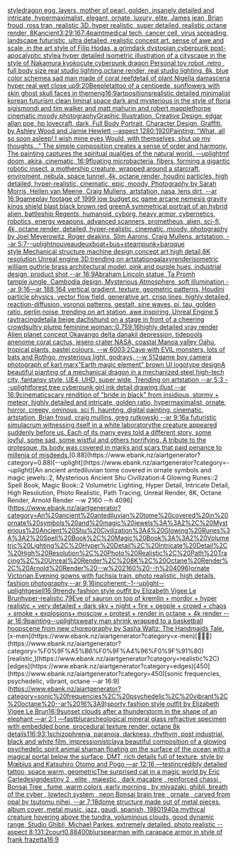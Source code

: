 [style](https://www.ebank.nz/aiartgenerator?category=style)[dragon egg, layers, mother of pearl, golden, insanely detailed and intricate, hypermaximalist, elegant, ornate, luxury, elite, James jean, Brian froud, ross tran, realistic 3D, hyper realistic, super detailed, realistic octane render, 8K](https://www.ebank.nz/aiartgenerator?category=dragon%20egg%2C%20layers%2C%20mother%20of%20pearl%2C%20golden%2C%20insanely%20detailed%20and%20intricate%2C%20hypermaximalist%2C%20elegant%2C%20ornate%2C%20luxury%2C%20elite%2C%20James%20jean%2C%20Brian%20froud%2C%20ross%20tran%2C%20realistic%203D%2C%20hyper%20realistic%2C%20super%20detailed%2C%20realistic%20octane%20render%2C%208K)[](https://www.ebank.nz/aiartgenerator?category=)[ancient](https://www.ebank.nz/aiartgenerator?category=ancient)[3:2](https://www.ebank.nz/aiartgenerator?category=3%3A2)[9:16](https://www.ebank.nz/aiartgenerator?category=9%3A16)[7:4](https://www.ebank.nz/aiartgenerator?category=7%3A4)[paint](https://www.ebank.nz/aiartgenerator?category=paint)[medical tech, cancer cell, virus spreading, landscape futuristic, ultra detailed, realistic concept art. sense of awe and scale, in the art style of Filip Hodas, a grimdark dystopian cyberpunk post-apocalyptic style](https://www.ebank.nz/aiartgenerator?category=medical%20tech%2C%20cancer%20cell%2C%20virus%20spreading%2C%20landscape%20futuristic%2C%20ultra%20detailed%2C%20realistic%20concept%20art.%20sense%20of%20awe%20and%20scale%2C%20in%20the%20art%20style%20of%20Filip%20Hodas%2C%20a%20grimdark%20dystopian%20cyberpunk%20post-apocalyptic%20style)[a hyper detailed isometric illustration of a cityscape in the style of Nakamura kyoko](https://www.ebank.nz/aiartgenerator?category=a%20hyper%20detailed%20isometric%20illustration%20of%20a%20cityscape%20in%20the%20style%20of%20Nakamura%20kyoko)[cute cyberpunk dragon Personal toy robot ,retro , full body size real studio lighting,octane render, real studio lighting, 8k, blue color scheme](https://www.ebank.nz/aiartgenerator?category=cute%20cyberpunk%20dragon%20Personal%20toy%20robot%20%2Cretro%20%2C%20full%20body%20size%20real%20studio%20lighting%2Coctane%20render%2C%20real%20studio%20lighting%2C%208k%2C%20blue%20color%20scheme)[a sad man made of coral reef](https://www.ebank.nz/aiartgenerator?category=a%20sad%20man%20made%20of%20coral%20reef)[detail of plant Nigella damascena hyper real wet close up](https://www.ebank.nz/aiartgenerator?category=detail%20of%20plant%20Nigella%20damascena%20hyper%20real%20wet%20close%20up)[9:20](https://www.ebank.nz/aiartgenerator?category=9%3A20)[Beeple](https://www.ebank.nz/aiartgenerator?category=Beeple)[tattoo of a centipede, sunflowers with skin ghost skull faces in them](https://www.ebank.nz/aiartgenerator?category=tattoo%20of%20a%20centipede%2C%20sunflowers%20with%20skin%20ghost%20skull%20faces%20in%20them)[eng](https://www.ebank.nz/aiartgenerator?category=eng)[16:9](https://www.ebank.nz/aiartgenerator?category=16%3A9)[art](https://www.ebank.nz/aiartgenerator?category=art)[positions](https://www.ebank.nz/aiartgenerator?category=positions)[realistic detailed minimalist korean futurism clean liminal space dark and mysterious in the style of floria sigismondi and tim walker and matt mahurin and robert mapplethorpe cinematic moody photography](https://www.ebank.nz/aiartgenerator?category=realistic%20detailed%20minimalist%20korean%20futurism%20clean%20liminal%20space%20dark%20and%20mysterious%20in%20the%20style%20of%20floria%20sigismondi%20and%20tim%20walker%20and%20matt%20mahurin%20and%20robert%20mapplethorpe%20cinematic%20moody%20photography)[Graphic Illustration, Creative Design, edgar allan poe, hp lovecraft, dark, Full Body Portrait, Character Design, Graffiti, by Ashley Wood and Jamie Hewlett --aspect 1280:1920](https://www.ebank.nz/aiartgenerator?category=Graphic%20Illustration%2C%20Creative%20Design%2C%20edgar%20allan%20poe%2C%20hp%20lovecraft%2C%20dark%2C%20Full%20Body%20Portrait%2C%20Character%20Design%2C%20Graffiti%2C%20by%20Ashley%20Wood%20and%20Jamie%20Hewlett%20--aspect%201280%3A1920)[Painting: “What, all so soon asleep! I wish mine eyes Would, with themselves, shut up my thoughts...” The simple composition creates a sense of order and harmony. The painting captures the spiritual qualities of the natural world. --uplight](https://www.ebank.nz/aiartgenerator?category=Painting%3A%20%E2%80%9CWhat%2C%20all%20so%20soon%20asleep%21%20I%20wish%20mine%20eyes%20Would%2C%20with%20themselves%2C%20shut%20up%20my%20thoughts...%E2%80%9D%20The%20simple%20composition%20creates%20a%20sense%20of%20order%20and%20harmony.%20The%20painting%20captures%20the%20spiritual%20qualities%20of%20the%20natural%20world.%20--uplight)[mf doom, akira, cinematic, 16:9](https://www.ebank.nz/aiartgenerator?category=mf%20doom%2C%20akira%2C%20cinematic%2C%2016%3A9)[floating microbacteria, fibers, forming a gigantic robotic insect, a mothership creature, wrapped around a starcraft, enviroment, nebula, space tunnel, 4k, octane render, houdini particles, high detailed, hyper-realistic, cinematic, epic, moody, Photography by Sarah Morris, Hellen van Meene, Craig Mullens, artstation, nasa, lens dirt, --ar 16:9](https://www.ebank.nz/aiartgenerator?category=floating%20microbacteria%2C%20fibers%2C%20forming%20a%20gigantic%20robotic%20insect%2C%20a%20mothership%20creature%2C%20wrapped%20around%20a%20starcraft%2C%20enviroment%2C%20nebula%2C%20space%20tunnel%2C%204k%2C%20octane%20render%2C%20houdini%20particles%2C%20high%20detailed%2C%20hyper-realistic%2C%20cinematic%2C%20epic%2C%20moody%2C%20Photography%20by%20Sarah%20Morris%2C%20Hellen%20van%20Meene%2C%20Craig%20Mullens%2C%20artstation%2C%20nasa%2C%20lens%20dirt%2C%20--ar%2016%3A9)[gameplay footage of 1999 low budget pc game arcane nemesis gravity kings shield blast black brown red green](https://www.ebank.nz/aiartgenerator?category=gameplay%20footage%20of%201999%20low%20budget%20pc%20game%20arcane%20nemesis%20gravity%20kings%20shield%20blast%20black%20brown%20red%20green)[A symmetrical portrait of an hybrid alien, battleship Regents, humanoid, cyborg, heavy armor, cybernetics, robotics, energy weapons, advanced scanners, prometheus, alien, sci-fi, 4k, octane render, detailed, hyper-realistic, cinematic, moody, photography by Joel Meyerowitz, Roger deakins, Slim Aarons, Craig Mullens, artstation, --ar 5:7](https://www.ebank.nz/aiartgenerator?category=A%20symmetrical%20portrait%20of%20an%20hybrid%20alien%2C%20battleship%20Regents%2C%20humanoid%2C%20cyborg%2C%20heavy%20armor%2C%20cybernetics%2C%20robotics%2C%20energy%20weapons%2C%20advanced%20scanners%2C%20prometheus%2C%20alien%2C%20sci-fi%2C%204k%2C%20octane%20render%2C%20detailed%2C%20hyper-realistic%2C%20cinematic%2C%20moody%2C%20photography%20by%20Joel%20Meyerowitz%2C%20Roger%20deakins%2C%20Slim%20Aarons%2C%20Craig%20Mullens%2C%20artstation%2C%20--ar%205%3A7)[--uplight](https://www.ebank.nz/aiartgenerator?category=--uplight)[nouveau](https://www.ebank.nz/aiartgenerator?category=nouveau)[deux](https://www.ebank.nz/aiartgenerator?category=deux)[boat+bus+steampunk+baroque style,Mechanical structure,machine design,concept art,high detail,8K resolution,Unreal engine,3D,trending on artstation](https://www.ebank.nz/aiartgenerator?category=boat%2Bbus%2Bsteampunk%2Bbaroque%20style%2CMechanical%20structure%2Cmachine%20design%2Cconcept%20art%2Chigh%20detail%2C8K%20resolution%2CUnreal%20engine%2C3D%2Ctrending%20on%20artstation)[galaxy](https://www.ebank.nz/aiartgenerator?category=galaxy)[render](https://www.ebank.nz/aiartgenerator?category=render)[isometric william guthrie brass architectural model, pink and purple hues, industrial design, product shot --ar 16:9](https://www.ebank.nz/aiartgenerator?category=isometric%20william%20guthrie%20brass%20architectural%20model%2C%20pink%20and%20purple%20hues%2C%20industrial%20design%2C%20product%20shot%20--ar%2016%3A9)[Abraham Lincoln statue, Ta Promh tample,jungle, Cambodia design, Mysterious Atmosphere, soft illumination  --ar 9:16](https://www.ebank.nz/aiartgenerator?category=Abraham%20Lincoln%20statue%2C%20Ta%20Promh%20tample%2Cjungle%2C%20Cambodia%20design%2C%20Mysterious%20Atmosphere%2C%20soft%20illumination%20%20--ar%209%3A16)[—ar 188:164 vertical gradient, texture, geometric patterns, Houdini particle physics, vector flow field, generative art, crisp lines, highly detailed, reaction-diffusion, voronoi patterns, gestalt, sine waves, pi, tau, golden ratio, perlin noise, trending on art station, awe inspiring, Unreal Engine 5 raytracing](https://www.ebank.nz/aiartgenerator?category=%E2%80%94ar%20188%3A164%20vertical%20gradient%2C%20texture%2C%20geometric%20patterns%2C%20Houdini%20particle%20physics%2C%20vector%20flow%20field%2C%20generative%20art%2C%20crisp%20lines%2C%20highly%20detailed%2C%20reaction-diffusion%2C%20voronoi%20patterns%2C%20gestalt%2C%20sine%20waves%2C%20pi%2C%20tau%2C%20golden%20ratio%2C%20perlin%20noise%2C%20trending%20on%20art%20station%2C%20awe%20inspiring%2C%20Unreal%20Engine%205%20raytracing)[detail](https://www.ebank.nz/aiartgenerator?category=detail)[a beige dachshund on a stage in front of a cheering crowd](https://www.ebank.nz/aiartgenerator?category=a%20beige%20dachshund%20on%20a%20stage%20in%20front%20of%20a%20cheering%20crowd)[sultry plump feminine woman](https://www.ebank.nz/aiartgenerator?category=sultry%20plump%20feminine%20woman)[::0.75](https://www.ebank.nz/aiartgenerator?category=%3A%3A0.75)[9:16](https://www.ebank.nz/aiartgenerator?category=9%3A16)[highly detailed vray render Alien planet concept Okavango delta danakil depression, tidepools anenome coral cactus, jesero crater NASA, coastal Manoa valley Oahu, tropical plants, pastel colours, --w 600](https://www.ebank.nz/aiartgenerator?category=highly%20detailed%20vray%20render%20Alien%20planet%20concept%20Okavango%20delta%20danakil%20depression%2C%20tidepools%20anenome%20coral%20cactus%2C%20jesero%20crater%20NASA%2C%20coastal%20Manoa%20valley%20Oahu%2C%20tropical%20plants%2C%20pastel%20colours%2C%20--w%20600)[3:2](https://www.ebank.nz/aiartgenerator?category=3%3A2)[Cave with EVIL monsters, lots of bats and Rothgo, mysterious light, godrays, --w 512](https://www.ebank.nz/aiartgenerator?category=Cave%20with%20EVIL%20monsters%2C%20lots%20of%20bats%20and%20Rothgo%2C%20mysterious%20light%2C%20godrays%2C%20--w%20512)[game boy camera photograph of karl marx](https://www.ebank.nz/aiartgenerator?category=game%20boy%20camera%20photograph%20of%20karl%20marx)["Earth magic element" brown UI logotype design](https://www.ebank.nz/aiartgenerator?category=%22Earth%20magic%20element%22%20brown%20UI%20logotype%20design)[A beautiful pianting of a mechanical dragon in a mechanized steel high-tech city, fantansy style, UE4, UHD, super wide,  Trending on artstation --ar 5:3 --uplight](https://www.ebank.nz/aiartgenerator?category=A%20beautiful%20pianting%20of%20a%20mechanical%20dragon%20in%20a%20mechanized%20steel%20high-tech%20city%2C%20fantansy%20style%2C%20UE4%2C%20UHD%2C%20super%20wide%2C%20%20Trending%20on%20artstation%20--ar%205%3A3%20--uplight)[forest tree cyberpunk girl ink detail drawing illust --ar 16:9](https://www.ebank.nz/aiartgenerator?category=forest%20tree%20cyberpunk%20girl%20ink%20detail%20drawing%20illust%20--ar%2016%3A9)[cinematic](https://www.ebank.nz/aiartgenerator?category=cinematic)[scary rendition of "bride in black" from insidious, stormy + meteor, highly detailed and intricate, golden ratio, hypermaximalist, ornate, horror, creepy, ominous, sci fi, haunting, digital painting, cinematic, artstation, Brian froud, craig mullins, greg rutkowski --ar 9:16](https://www.ebank.nz/aiartgenerator?category=scary%20rendition%20of%20%22bride%20in%20black%22%20from%20insidious%2C%20stormy%20%2B%20meteor%2C%20highly%20detailed%20and%20intricate%2C%20golden%20ratio%2C%20hypermaximalist%2C%20ornate%2C%20horror%2C%20creepy%2C%20ominous%2C%20sci%20fi%2C%20haunting%2C%20digital%20painting%2C%20cinematic%2C%20artstation%2C%20Brian%20froud%2C%20craig%20mullins%2C%20greg%20rutkowski%20--ar%209%3A16)[a futuristic simulacrum witnessing itself in a white laboratory](https://www.ebank.nz/aiartgenerator?category=a%20futuristic%20simulacrum%20witnessing%20itself%20in%20a%20white%20laboratory)[the creature appeared suddenly before us. Each of its many eyes told a different story, some joyful, some sad, some wistful and others horrifying. A tribute to the grotesque, its body was covered in marks and scars that paid penance to millenia of misdeeds.](https://www.ebank.nz/aiartgenerator?category=the%20creature%20appeared%20suddenly%20before%20us.%20Each%20of%20its%20many%20eyes%20told%20a%20different%20story%2C%20some%20joyful%2C%20some%20sad%2C%20some%20wistful%20and%20others%20horrifying.%20A%20tribute%20to%20the%20grotesque%2C%20its%20body%20was%20covered%20in%20marks%20and%20scars%20that%20paid%20penance%20to%20millenia%20of%20misdeeds.)[0.88](https://www.ebank.nz/aiartgenerator?category=0.88)[--uplight](https://www.ebank.nz/aiartgenerator?category=--uplight)[An ancient antediluvian tome covered in ornate symbols and magic jewels::2, Mysterious Ancient Shu Civilization:4 Glowing Runes::2 Spell Book, Magic Book::2 Volumetric Lighting, Hyper Detail, Intricate Detail, High Resolution, Photo Realistic, Path Tracing, Unreal Render, 8K, Octane Render, Arnold Render --w 2160 --h 4096](https://www.ebank.nz/aiartgenerator?category=An%20ancient%20antediluvian%20tome%20covered%20in%20ornate%20symbols%20and%20magic%20jewels%3A%3A2%2C%20Mysterious%20Ancient%20Shu%20Civilization%3A4%20Glowing%20Runes%3A%3A2%20Spell%20Book%2C%20Magic%20Book%3A%3A2%20Volumetric%20Lighting%2C%20Hyper%20Detail%2C%20Intricate%20Detail%2C%20High%20Resolution%2C%20Photo%20Realistic%2C%20Path%20Tracing%2C%20Unreal%20Render%2C%208K%2C%20Octane%20Render%2C%20Arnold%20Render%20--w%202160%20--h%204096)[ornate Victorian Evening gowns with fuchsia train, photo realistic, high details, fashion photography,--ar 9:16](https://www.ebank.nz/aiartgenerator?category=ornate%20Victorian%20Evening%20gowns%20with%20fuchsia%20train%2C%20photo%20realistic%2C%20high%20details%2C%20fashion%20photography%2C--ar%209%3A16)[incoherent:-1](https://www.ebank.nz/aiartgenerator?category=incoherent%3A-1)[--uplight](https://www.ebank.nz/aiartgenerator?category=--uplight)[--uplight](https://www.ebank.nz/aiartgenerator?category=--uplight)[gesell](https://www.ebank.nz/aiartgenerator?category=gesell)[16:9](https://www.ebank.nz/aiartgenerator?category=16%3A9)[trendy fashion style outfit by Elizabeth Vigee Le Brun](https://www.ebank.nz/aiartgenerator?category=trendy%20fashion%20style%20outfit%20by%20Elizabeth%20Vigee%20Le%20Brun)[hyper-realistic,](https://www.ebank.nz/aiartgenerator?category=hyper-realistic%2C)[79](https://www.ebank.nz/aiartgenerator?category=79)[Eye of sauron on top of kremlin + mordor + hyper realistic + very detailed + dark sky + night + fire + people + crowd + chaos + smoke + explosions+ moscow + protest + render in octane + 4k render --ar 16:9](https://www.ebank.nz/aiartgenerator?category=Eye%20of%20sauron%20on%20top%20of%20kremlin%20%2B%20mordor%20%2B%20hyper%20realistic%20%2B%20very%20detailed%20%2B%20dark%20sky%20%2B%20night%20%2B%20fire%20%2B%20people%20%2B%20crowd%20%2B%20chaos%20%2B%20smoke%20%2B%20explosions%2B%20moscow%20%2B%20protest%20%2B%20render%20in%20octane%20%2B%204k%20render%20--ar%2016%3A9)[painting](https://www.ebank.nz/aiartgenerator?category=painting)[--uplight](https://www.ebank.nz/aiartgenerator?category=--uplight)[sweaty man shrink wrapped to a basketball hoop](https://www.ebank.nz/aiartgenerator?category=sweaty%20man%20shrink%20wrapped%20to%20a%20basketball%20hoop)[scene from new choreography by Sasha Waltz: The Handmaids Tale.](https://www.ebank.nz/aiartgenerator?category=scene%20from%20new%20choreography%20by%20Sasha%20Waltz%3A%20The%20Handmaids%20Tale.)[x-men](https://www.ebank.nz/aiartgenerator?category=x-men)[🥶🤖👀](https://www.ebank.nz/aiartgenerator?category=%F0%9F%A5%B6%F0%9F%A4%96%F0%9F%91%80)[realistic,](https://www.ebank.nz/aiartgenerator?category=realistic%2C)[edges](https://www.ebank.nz/aiartgenerator?category=edges)[450](https://www.ebank.nz/aiartgenerator?category=450)[sonic frequencies, psychedelic, vibrant, octane --ar 16:9](https://www.ebank.nz/aiartgenerator?category=sonic%20frequencies%2C%20psychedelic%2C%20vibrant%2C%20octane%20--ar%2016%3A9)[sporty fashion style outfit by Elizabeth Vigee Le Brun](https://www.ebank.nz/aiartgenerator?category=sporty%20fashion%20style%20outfit%20by%20Elizabeth%20Vigee%20Le%20Brun)[16:9](https://www.ebank.nz/aiartgenerator?category=16%3A9)[sunset clouds after a thunderstorm in the shape of an elephant —ar 2:1 —fast](https://www.ebank.nz/aiartgenerator?category=sunset%20clouds%20after%20a%20thunderstorm%20in%20the%20shape%20of%20an%20elephant%20%E2%80%94ar%202%3A1%20%E2%80%94fast)[blur](https://www.ebank.nz/aiartgenerator?category=blur)[archeological mineral glass refractive specimen with embedded bone, procedural texture render, octane 8k details](https://www.ebank.nz/aiartgenerator?category=archeological%20mineral%20glass%20refractive%20specimen%20with%20embedded%20bone%2C%20procedural%20texture%20render%2C%20octane%208k%20details)[1](https://www.ebank.nz/aiartgenerator?category=1)[16:9](https://www.ebank.nz/aiartgenerator?category=16%3A9)[3:1](https://www.ebank.nz/aiartgenerator?category=3%3A1)[schizophrenia, paranoia, darkness, rhythym, post industrial, black and white film, impressionist](https://www.ebank.nz/aiartgenerator?category=schizophrenia%2C%20paranoia%2C%20darkness%2C%20rhythym%2C%20post%20industrial%2C%20black%20and%20white%20film%2C%20impressionist)[clay](https://www.ebank.nz/aiartgenerator?category=clay)[a beautiful composition of a glowing psychedelic spirit animal shaman floating on the surface of the ocean with a magical portal below the surface, DMT,  rich details full of texture, style by Mœbius and Katsuhiro Otomo and Pogo —ar 12:16 —test](https://www.ebank.nz/aiartgenerator?category=a%20beautiful%20composition%20of%20a%20glowing%20psychedelic%20spirit%20animal%20shaman%20floating%20on%20the%20surface%20of%20the%20ocean%20with%20a%20magical%20portal%20below%20the%20surface%2C%20DMT%2C%20%20rich%20details%20full%20of%20texture%2C%20style%20by%20M%C5%93bius%20and%20Katsuhiro%20Otomo%20and%20Pogo%20%E2%80%94ar%2012%3A16%20%E2%80%94test)[incredibly detailed tattoo, space warm, geometric](https://www.ebank.nz/aiartgenerator?category=incredibly%20detailed%20tattoo%2C%20space%20warm%2C%20geometric)[The surprised cat in a magic world by Eric Carle](https://www.ebank.nz/aiartgenerator?category=The%20surprised%20cat%20in%20a%20magic%20world%20by%20Eric%20Carle)[design](https://www.ebank.nz/aiartgenerator?category=design)[destiny 2 , elite , majestic , dark macabre  , reinforced chassi ,  Bonsai Tree , fume ,warm colors ,early morning  , by miyazaki, ghibli, breath of the cyber , lowtech system , neon Bonsai brain tree , ornate , carved from opal by tsutomu nihei, --ar 7:18](https://www.ebank.nz/aiartgenerator?category=destiny%202%20%2C%20elite%20%2C%20majestic%20%2C%20dark%20macabre%20%20%2C%20reinforced%20chassi%20%2C%20%20Bonsai%20Tree%20%2C%20fume%20%2Cwarm%20colors%20%2Cearly%20morning%20%20%2C%20by%20miyazaki%2C%20ghibli%2C%20breath%20of%20the%20cyber%20%2C%20lowtech%20system%20%2C%20neon%20Bonsai%20brain%20tree%20%2C%20ornate%20%2C%20carved%20from%20opal%20by%20tsutomu%20nihei%2C%20--ar%207%3A18)[dome structure made out of metal pieces, album cover, metal music, jazz, gaudi, spanish, 1980](https://www.ebank.nz/aiartgenerator?category=dome%20structure%20made%20out%20of%20metal%20pieces%2C%20album%20cover%2C%20metal%20music%2C%20jazz%2C%20gaudi%2C%20spanish%2C%201980)[1940](https://www.ebank.nz/aiartgenerator?category=1940)[a mythical creature hovering above the tundra, voluminous clouds, good dynamic range, Studio Ghibli, Michael Parkes, extremely detailed, photo realistic --aspect 8:13](https://www.ebank.nz/aiartgenerator?category=a%20mythical%20creature%20hovering%20above%20the%20tundra%2C%20voluminous%20clouds%2C%20good%20dynamic%20range%2C%20Studio%20Ghibli%2C%20Michael%20Parkes%2C%20extremely%20detailed%2C%20photo%20realistic%20--aspect%208%3A13)[1:2](https://www.ebank.nz/aiartgenerator?category=1%3A2)[court](https://www.ebank.nz/aiartgenerator?category=court)[0.88](https://www.ebank.nz/aiartgenerator?category=0.88)[400](https://www.ebank.nz/aiartgenerator?category=400)[blur](https://www.ebank.nz/aiartgenerator?category=blur)[spearman with carapace armor in style of frank frazetta](https://www.ebank.nz/aiartgenerator?category=spearman%20with%20carapace%20armor%20in%20style%20of%20frank%20frazetta)[16:9](https://www.ebank.nz/aiartgenerator?category=16%3A9)